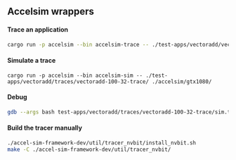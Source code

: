 ## Accelsim wrappers

#### Trace an application
```bash
cargo run -p accelsim --bin accelsim-trace -- ./test-apps/vectoradd/vectoradd 100 32
```

#### Simulate a trace
```
cargo run -p accelsim --bin accelsim-sim -- ./test-apps/vectoradd/traces/vectoradd-100-32-trace/ ./accelsim/gtx1080/
```

#### Debug
```bash
gdb --args bash test-apps/vectoradd/traces/vectoradd-100-32-trace/sim.tmp.sh
```

#### Build the tracer manually

```bash
./accel-sim-framework-dev/util/tracer_nvbit/install_nvbit.sh
make -C ./accel-sim-framework-dev/util/tracer_nvbit/
```


